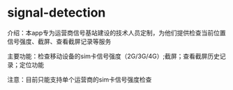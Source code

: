 # signal-detection
介绍：本app专为运营商信号基站建设的技术人员定制，为他们提供检查当前位置信号强度、截屏、查看截屏记录等服务

主要功能：检查移动设备的sim卡信号强度（2G/3G/4G）;截屏；查看截屏历史记录；定位功能

注意：目前只能支持单个运营商的sim卡信号强度检查

